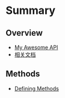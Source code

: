 # Summary

## Overview

* [My Awesome API](README.md)
* [相关文档](xiang-guan-wen-dang.md)

## Methods

* [Defining Methods](methods.md)

